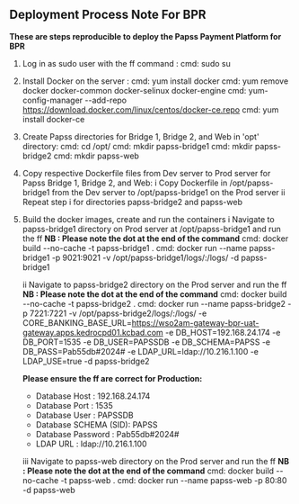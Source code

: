## Deployment Process Note For BPR

**These are steps reproducible to deploy the Papss Payment Platform for BPR**

1. Log in as sudo user with the ff command :
   cmd: sudo su

2. Install Docker on the server :
   cmd: yum install docker
   cmd: yum remove docker docker-common docker-selinux docker-engine
   cmd: yum-config-manager --add-repo https://download.docker.com/linux/centos/docker-ce.repo
   cmd: yum install docker-ce

3. Create Papss directories for Bridge 1, Bridge 2, and Web in 'opt' directory:
   cmd: cd /opt/
   cmd: mkdir papss-bridge1
   cmd: mkdir papss-bridge2
   cmd: mkdir papss-web

4. Copy respective Dockerfile files from Dev server to Prod server for Papss Bridge 1, Bridge 2, and Web:
   i Copy Dockerfile in /opt/papss-bridge1 from the Dev server to /opt/papss-bridge1 on the Prod server
   ii Repeat step i for directories papss-bridge2 and papss-web

5. Build the docker images, create and run the containers
   i Navigate to papss-bridge1 directory on Prod server at /opt/papss-bridge1 and run the ff
   **NB : Please note the dot at the end of the command**
   cmd: docker build --no-cache -t papss-bridge1 .
   cmd: docker run --name papss-bridge1 -p 9021:9021 -v /opt/papss-bridge1/logs/:/logs/ -d papss-bridge1

   ii Navigate to papss-bridge2 directory on the Prod server and run the ff
   **NB : Please note the dot at the end of the command**
   cmd: docker build --no-cache -t papss-bridge2 .
   cmd: docker run --name papss-bridge2 -p 7221:7221 -v /opt/papss-bridge2/logs/:/logs/ -e CORE_BANKING_BASE_URL=https://wso2am-gateway-bpr-uat-gateway.apps.kedrocpd01.kcbad.com -e DB_HOST=192.168.24.174 -e DB_PORT=1535 -e DB_USER=PAPSSDB -e DB_SCHEMA=PAPSS -e DB_PASS=Pab55db#2024# -e LDAP_URL=ldap://10.216.1.100 -e LDAP_USE=true -d papss-bridge2

   **Please ensure the ff are correct for Production:**
   - Database Host : 192.168.24.174
   - Database Port : 1535
   - Database User : PAPSSDB
   - Database SCHEMA (SID): PAPSS
   - Database Password : Pab55db#2024#
   - LDAP URL : ldap://10.216.1.100

   iii Navigate to papss-web directory on the Prod server and run the ff
   **NB : Please note the dot at the end of the command**
   cmd: docker build --no-cache -t papss-web .
   cmd: docker run --name papss-web -p 80:80 -d papss-web
